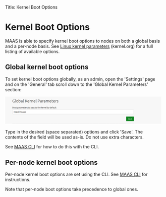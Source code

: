 Title: Kernel Boot Options


# Kernel Boot Options

MAAS is able to specify kernel boot options to nodes on both a global basis and
a per-node basis. See
[Linux kernel parameters][upstream-kernel.org-kernel-parameters] (kernel.org)
for a full listing of available options.


## Global kernel boot options

To set kernel boot options globally, as an admin, open the 'Settings' page and
on the 'General' tab scroll down to the 'Global Kernel Parameters' section:

![global kernel options][img__2.2_global-kernel-options]

Type in the desired (space separated) options and click 'Save'. The contents of
the field will be used as-is. Do not use extra characters.

See [MAAS CLI][cli-set-the-default-kernel-boot-options] for how to do this with
the CLI.


## Per-node kernel boot options

Per-node kernel boot options are set using the CLI. See
[MAAS CLI][cli-specify-kernel-boot-options-for-a-machine] for instructions.

Note that per-node boot options take precedence to global ones.


<!-- LINKS -->

[upstream-kernel.org-kernel-parameters]: https://www.kernel.org/doc/html/latest/admin-guide/kernel-parameters.html
[cli-set-the-default-kernel-boot-options]: manage-cli-kernels.md#set-the-default-kernel-boot-options
[cli-specify-kernel-boot-options-for-a-machine]: manage-cli-kernels.md#specify-kernel-boot-options-for-a-machine

[img__2.2_global-kernel-options]: ../media/nodes-kernel-options__2.2_global.png
